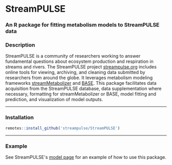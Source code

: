# **StreamPULSE**

### An R package for fitting metabolism models to StreamPULSE data
### **Description**
StreamPULSE is a community of researchers working to
answer fundamental questions about ecosystem production and
respiration in streams and rivers. The StreamPULSE project
[streampulse.org](http://www.streampulse.org)
includes online tools for viewing, archiving, and cleaning data
submitted by researchers from around the globe. It leverages 
metabolism modeling frameworks
[streamMetabolizer](https://github.com/USGS-R/streamMetabolizer)
and [BASE](https://github.com/dgiling/BASE).
This package facilitates 
data acquisition from the StreamPULSE database, data
supplementation where necessary, formatting for streamMetabolizer
or BASE, model fitting and prediction, and visualization of model outputs.

---
### **Installation**
```R
remotes::install_github('streampulse/StreamPULSE')
```

---
### **Example**
See StreamPULSE's [model page](https://data.streampulse.org/model)
for an example of how to use this package.
